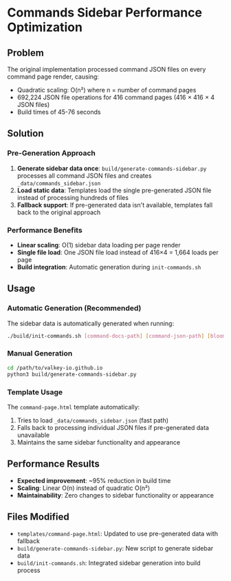 # Commands Sidebar Performance Optimization

## Problem

The original implementation processed command JSON files on every command page render, causing:
- Quadratic scaling: O(n²) where n = number of command pages
- 692,224 JSON file operations for 416 command pages (416 × 416 × 4 JSON files)
- Build times of 45-76 seconds

## Solution

### Pre-Generation Approach

1. **Generate sidebar data once**: `build/generate-commands-sidebar.py` processes all command JSON files and creates `_data/commands_sidebar.json`
2. **Load static data**: Templates load the single pre-generated JSON file instead of processing hundreds of files
3. **Fallback support**: If pre-generated data isn't available, templates fall back to the original approach

### Performance Benefits

- **Linear scaling**: O(1) sidebar data loading per page render
- **Single file load**: One JSON file load instead of 416×4 = 1,664 loads per page
- **Build integration**: Automatic generation during `init-commands.sh`

## Usage

### Automatic Generation (Recommended)

The sidebar data is automatically generated when running:
```bash
./build/init-commands.sh [command-docs-path] [command-json-path] [bloom-json-path] [json-json-path] [search-json-path]
```

### Manual Generation

```bash
cd /path/to/valkey-io.github.io
python3 build/generate-commands-sidebar.py
```

### Template Usage

The `command-page.html` template automatically:
1. Tries to load `_data/commands_sidebar.json` (fast path)
2. Falls back to processing individual JSON files if pre-generated data unavailable
3. Maintains the same sidebar functionality and appearance

## Performance Results

- **Expected improvement**: ~95% reduction in build time
- **Scaling**: Linear O(n) instead of quadratic O(n²)
- **Maintainability**: Zero changes to sidebar functionality or appearance

## Files Modified

- `templates/command-page.html`: Updated to use pre-generated data with fallback
- `build/generate-commands-sidebar.py`: New script to generate sidebar data
- `build/init-commands.sh`: Integrated sidebar generation into build process